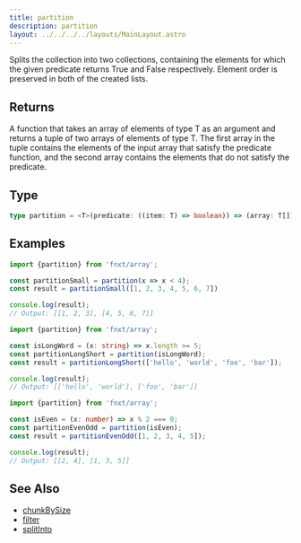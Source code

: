 ```yaml
---
title: partition
description: partition
layout: ../../../../layouts/MainLayout.astro
---
```



Splits the collection into two collections,
containing the elements for which the given predicate
returns True and False respectively.
Element order is preserved in both of the created lists.

## Returns

A function that takes an array of elements of type T as an
argument and returns a tuple of two arrays of elements of
type T. The first array in the tuple contains the
elements of the input array that satisfy the predicate
function, and the second array contains the
elements that do not satisfy the predicate.

## Type

```ts
type partition = <T>(predicate: ((item: T) => boolean)) => (array: T[]) => [T[], T[]]
```

## Examples


```ts
import {partition} from 'fnxt/array';

const partitionSmall = partition(x => x < 4);
const result = partitionSmall([1, 2, 3, 4, 5, 6, 7])

console.log(result);
// Output: [[1, 2, 3], [4, 5, 6, 7]]
```

```ts
import {partition} from 'fnxt/array';

const isLongWord = (x: string) => x.length >= 5;
const partitionLongShort = partition(isLongWord);
const result = partitionLongShort(['hello', 'world', 'foo', 'bar']);

console.log(result);
// Output: [['hello', 'world'], ['foo', 'bar']]
```

```ts
import {partition} from 'fnxt/array';

const isEven = (x: number) => x % 2 === 0;
const partitionEvenOdd = partition(isEven);
const result = partitionEvenOdd([1, 2, 3, 4, 5]);

console.log(result);
// Output: [[2, 4], [1, 3, 5]]
```

## See Also

- [chunkBySize](/core/en/array/operator/chunkBySize)
- [filter](/core/en/array/operator/filter)
- [splitInto](/core/en/array/operator/splitInto)
